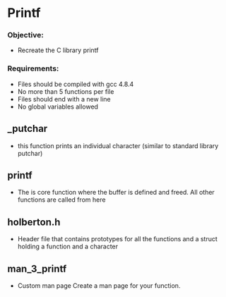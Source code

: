 # Printf
### Objective:
* Recreate the C library printf
### Requirements:
* Files should be compiled with gcc 4.8.4
* No more than 5 functions per file
* Files should end with a new line
* No global variables allowed
## _putchar
* this function prints an individual character (similar to standard library putchar)
## printf
* The is core function where the buffer is defined and freed. All other functions are called from here

## holberton.h
* Header file that contains prototypes for all the functions and a struct holding a function and a character
## man_3_printf
* Custom man page Create a man page for your function.
